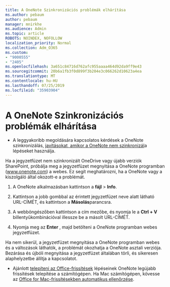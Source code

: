 ```yaml
---
title: A OneNote Szinkronizációs problémák elhárítása
ms.author: pebaum
author: pebaum
manager: mnirkhe
ms.audience: Admin
ms.topic: article
ROBOTS: NOINDEX, NOFOLLOW
localization_priority: Normal
ms.collection: Adm_O365
ms.custom:
- "9000555"
- "2405"
ms.openlocfilehash: 3a651c84716d762afc955aaaa464d92da9ff9e43
ms.sourcegitcommit: 20b6a1fb3f0d899f3b204e3c066262d10623a4ea
ms.translationtype: MT
ms.contentlocale: hu-HU
ms.lasthandoff: 07/25/2019
ms.locfileid: "35903904"
---
```

# <a name="troubleshoot-onenote-sync-issues"></a>A OneNote Szinkronizációs problémák elhárítása

* A leggyakoribb megoldására kapcsolatos kérdések a OneNote szinkronizálás, [javításokat, amikor a OneNote nem szinkronizál](https://support.office.com/article/Fix-issues-when-you-can-t-sync-OneNote-299495ef-66d1-448f-90c1-b785a6968d45)a lépéseket használja.

Ha a jegyzetfüzet nem szinkronizált OneDrive vagy újabb verziók SharePoint, próbálja meg a jegyzetfüzet megnyitása a OneNote programban (www.onenote.com) a webes. Ez segít meghatározni, ha a OneNote vagy a kiszolgáló által okozott-e a problémát.

1. A OneNote alkalmazásban kattintson a **fájl** > **Info**.

2. Kattintson a jobb gombbal az érintett jegyzetfüzet neve alatt látható URL-CÍMÉT, és kattintson a **Másolás**parancsra.

3. A webböngészőben kattintson a cím mezőbe, és nyomja le a **Ctrl + V** billentyűkombinációval illessze be a másolt URL-CÍMÉT.

4. Nyomja meg az **Enter** , majd betölteni a OneNote programban webes jegyzetfüzet.

Ha nem sikerül, a jegyzetfüzet megnyitása a OneNote programban webes és a változások láthatók, a problémát okozhatja a OneNote asztali verziója. Bezárása és újbóli megnyitása a jegyzetfüzet általában törli, és sikeresen alaphelyzetbe állítja a kapcsolatot.

* Ajánlott [telepíteni az Office-frissítések](https://support.office.com/article/Install-Office-updates-2ab296f3-7f03-43a2-8e50-46de917611c5) lépéseinek OneNote legújabb frissítések telepítése a számítógépen. Ha Mac számítógépen, kövesse az [Office for Mac-frissítésekben automatikus ellenőrzése](https://support.office.com/article/update-office-for-mac-automatically-bfd1e497-c24d-4754-92ab-910a4074d7c1).